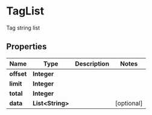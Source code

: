 

# TagList

Tag string list

## Properties

| Name | Type | Description | Notes |
|------------ | ------------- | ------------- | -------------|
|**offset** | **Integer** |  |  |
|**limit** | **Integer** |  |  |
|**total** | **Integer** |  |  |
|**data** | **List&lt;String&gt;** |  |  [optional] |



